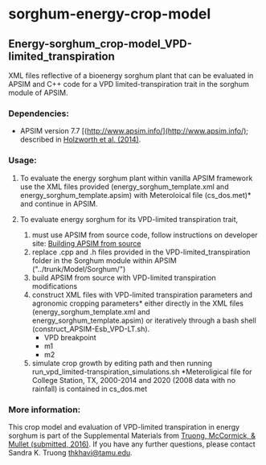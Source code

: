 # sorghum-energy-crop-model
## Energy-sorghum_crop-model_VPD-limited_transpiration
XML files reflective of a bioenergy sorghum plant that can be evaluated in APSIM and C++ code for a VPD limited-transpiration trait in the sorghum module of APSIM. 
### Dependencies: 
  - APSIM version 7.7 [(http://www.apsim.info/](http://www.apsim.info/); described in [Holzworth et al. (2014)](http://dx.doi.org/10.1016/j.envsoft.2014.07.009).

### Usage:
1. To evaluate the energy sorghum plant within vanilla APSIM framework use the XML files provided (energy\_sorghum\_template.xml and energy\_sorghum\_template.apsim) with Meteroloical file (cs\_dos.met)* and continue in APSIM.

2. To evaluate energy sorghum for its VPD-limited transpiration trait,
	1. must use APSIM from source code, follow instructions on developer site: [Building APSIM from source](https://www.apsim.info/Documentation/TechnicalandDevelopment/BuildingAPSIMfromsource.aspx)  
	2. replace .cpp and .h files provided in the VPD-limited\_transpiration folder in the Sorghum module within APSIM ("../trunk/Model/Sorghum/")
	3. build APSIM from source with VPD-limited transpiration modifications
	4. construct XML files with VPD-limited transpiration parameters and agronomic cropping parameters* either directly in the XML files (energy\_sorghum\_template.xml and energy\_sorghum\_template.apsim) or iteratively through a bash shell (construct\_APSIM-Esb\_VPD-LT.sh).
		* VPD breakpoint
		* m1
		* m2
	5. simulate crop growth by editing path and then running run\_vpd\_limited-transpiration\_simulations.sh
*Meteroligical file for College Station, TX, 2000-2014 and 2020 (2008 data with no rainfall) is contained in cs\_dos.met

### More information:
This crop model and evaluation of VPD-limited transpiration in energy sorghum is part of the Supplemental Materials from [Truong, McCormick, & Mullet (submitted, 2016)](). If you have any further questions, please contact Sandra K. Truong <thkhavi@tamu.edu>.


